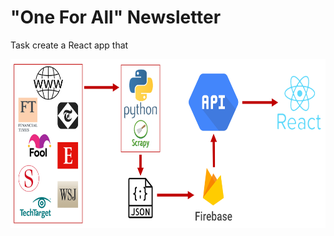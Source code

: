 # "One For All" Newsletter

Task create a React app that

<img src="https://raw.githubusercontent.com/yichen101/Oneforallnewsletter/main/Pipeline.PNG" width="750" height="270">
